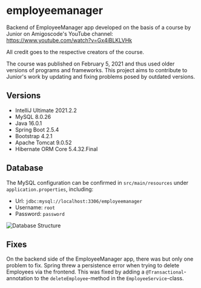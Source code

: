 # employeemanager
Backend of EmployeeManager app developed on the basis of a course by Junior on Amigoscode's YouTube channel: https://www.youtube.com/watch?v=Gx4iBLKLVHk

All credit goes to the respective creators of the course.

The course was published on February 5, 2021 and thus used older versions of programs and frameworks. This project aims to contribute to Junior's work by updating and fixing problems posed by outdated versions.

## Versions

- IntelliJ Ultimate 2021.2.2
- MySQL 8.0.26
- Java 16.0.1
- Spring Boot 2.5.4
- Bootstrap 4.2.1
- Apache Tomcat 9.0.52
- Hibernate ORM Core 5.4.32.Final

## Database

The MySQL configuration can be confirmed in `src/main/resources` under `application.properties`, including:

- Url: `jdbc:mysql://localhost:3306/employeemanager`
- Username: `root`
- Password: `password`

![Database Structure](D:\Users\Jan\Documents\GitHub\employeemanager\screenshots\database.png)

## Fixes

On the backend side of the EmployeeManager app, there was but only one problem to fix. Spring threw a persistence error when trying to delete Employees via the frontend. This was fixed by adding a `@Transactional`-annotation to the `deleteEmployee`-method in the `EmployeeService`-class.
